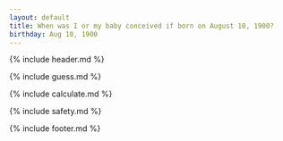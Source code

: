 ```yaml
---
layout: default
title: When was I or my baby conceived if born on August 10, 1900?
birthday: Aug 10, 1900
---
```


{% include header.md %}

{% include guess.md %}

{% include calculate.md %}

{% include safety.md %}

{% include footer.md %}



